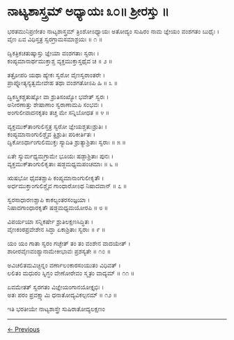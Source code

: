 # ನಾಟ್ಯಶಾಸ್ತ್ರಮ್ ಅಧ್ಯಾಯಃ ೩೦॥ ಶ್ರೀರಸ್ತು ॥

ಭರತಮುನಿಪ್ರಣೀತಂ ನಾಟ್ಯಶಾಸ್ತ್ರಮ್
ತ್ರಿಂಶೋಽಧ್ಯಾಯಃ
ಅತೋದ್ಯಂ ಸುಷಿರಂ ನಾಮ ಜ್ಞೇಯಂ ವಂಶಗತಂ ಬುಧೈಃ ।<br/>
ವೈಣ ಏವ ವಿಧಿಸ್ತತ್ರ ಸ್ವರಗ್ರಾಮಸಮಾಶ್ರಯಃ ॥ ೧ ॥

ದ್ವಿಕತ್ರಿಕಚತುಷ್ಕಾಸ್ತು ಜ್ಞೇಯಾ ವಂಶಗತಾಃ ಸ್ವರಾಃ ।<br/>
ಕಂಪ್ಯಮಾನಾರ್ಥಮುಕ್ತಾಶ್ಚ ವ್ಯಕ್ತಮುಕ್ತಾಸ್ತಥೈವ ಚ ॥ ೨ ॥

ತತ್ರೋಪರಿ ಯಥಾ ಹ್ಯೇಕಃ ಸ್ವರೋ ವೈಣಸ್ವರಾಂತರೇ ।<br/>
ಪ್ರಾಪ್ನೋತ್ಯನ್ಯತ್ವಮೇವೇಹ ತಥಾ ವಂಶಗತೋಽಪಿ ಹಿ ॥ ೩ ॥

ದ್ವಿಕಸ್ತ್ರಿಕಶ್ಚತುಷ್ಕೋ ವಾ ಶ್ರುತಿಸಂಖ್ಯೋ ಭವೇತ್ ಸ್ವರಃ ।<br/>
ಅನೀರಣಾತ್ತು ಶೇಷಾಣಾಂ ಸ್ವರಾಣಾಮಪಿ ಸಂಭವಃ ।<br/>
ಅಂಗುಲೀವಾದನಕೃತಂ ತಚ್ಚ ಮೇ ಸನ್ನಿಬೋಧತ ॥ ೪ ॥

ವ್ಯಕ್ತಮುಕ್‍ತಾಂಗುಲಿಸ್ತತ್ರ ಸ್ವರೋ ಜ್ಞೇಯಶ್ಚತುಃಶ್ರುತಿಃ ।<br/>
ಕಂಪ್ಯಮಾನಾಂಗುಲಿಶ್ಚೈವ ತ್ರಿಶ್ರುತಿಃ ಪರಿಕೀರ್ತಿತಃ ।<br/>
ದ್ವಿಕೋಽರ್ಧಾಂಗುಲಿಮುಕ್ತಃ ಸ್ಯಾದಿತಿ ಶ್ರುತ್ಯಾಶ್ರಿತಾಃ ಸ್ವರಾಃ ॥ ೫ ॥

ಏತೇ ಸ್ಯುರ್ಮಧ್ಯಮಗ್ರಾಮೇ ಭೂಯಃ ಷಡ್ಜಾಶ್ರಿತಾಃ ಪುನಃ ।<br/>
ವ್ಯಕ್ತಮುಕ್‍ತಾಂಗುಲಿಕೃತಾಃ ಷಡ್ಜಮಧ್ಯಮಪಂಚಮಾಃ ॥ ೬ ॥

ಋಷಭೋ ಧೈವತಶ್ಚಾಪಿ ಕಂಪ್ಯಮಾನಾಂಗುಲೀಕೃತೌ ।<br/>
ಅರ್ಧಮುಕ್ತಾಂಗುಲಿಶ್ಚೈವ ಗಾಂಧಾರೋಽಥ ನಿಷಾದವಾನ್ ॥ ೭ ॥

ಸ್ವರಸಾಧಾರಣಶ್ಚಾಪಿ ಕಾಕಲ್ಯಂತರಸಂಜ್ಞಯಾ ।<br/>
ನಿಷಾದಗಾಂಧಾರಕೃತೌ ಷಡ್ಜಮಧ್ಯಮಯೋರಪಿ ॥ ೮ ॥

ವಿಪರ್ಯಯಾ ಸನ್ನಿಕರ್ಷೇ ಶ್ರುತಿಲಕ್ಷಣಸಿದ್ಧಿತಃ ।<br/>
ವೈಣಕಂಠಪ್ರವೇಶೇನ ಸಿದ್ಧಾ ಏಕಾಶ್ರಿತಾಃ ಸ್ವರಾಃ ॥ ೯ ॥

ಯಂ ಯಂ ಗಾತಾ ಸ್ವರಂ ಗಚ್ಛೇತ್ ತಂ ತಂ ವಂಶೇನ ವಾದಯೇತ್ ।<br/>
ಶಾರೀರವೈಣವಂಶ್ಯಾನಾಮೇಕೀಭಾವಃ ಪ್ರಶಸ್ಯತೇ ॥ ೧೦ ॥

ಅವಿಚಲಿತಮವಿಚ್ಛಿನ್ನಂ ವರ್ಣಾಲಂಕಾರಸಂಯುತಂ ವಿಧಿವತ್ ।<br/>
ಲಲಿತಂ ಮಧುರಂ ಸ್ನಿಗ್ಧಂ ವೇಣೋರೇವಂ ಸ್ಮೃತಂ ವಾದ್ಯಮ್ ॥ ೧೧ ॥

ಏವಮೇತತ್ ಸ್ವರಗತಂ ವಿಜ್ಞೇಯಂಗಾನಯೋಕ್ತೃಭಿಃ ।<br/>
ಅತಃ ಪರಂ ಪ್ರವಕ್ಷ್ಯಾಮಿ ಧನಾತೋದ್ಯವಿಕಲ್ಪನಮ್ ॥ ೧೨ ॥

ಇತಿ ಭರತೀಯೇ ನಾಟ್ಯಶಾಸ್ತ್ರೇ ಸುಷಿರಾತೋದ್ಯಲಕ್ಷಣಂ

---

[← Previous](chapter_29.md)  
